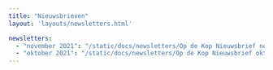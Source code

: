 ```yaml
---
title: "Nieuwsbrieven"
layout: 'layouts/newsletters.html'

newsletters:
  - "november 2021": "/static/docs/newsletters/Op de Kop Nieuwsbrief november 2021.pdf"
  - "oktober 2021": "/static/docs/newsletters/Op de Kop Nieuwsbrief oktober 2021.pdf"
---
```


